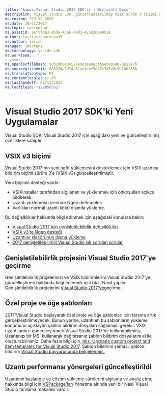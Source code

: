 ```yaml
---
title: "&apos;Visual Studio 2017 SDK'sı | Microsoft Docs"
description: Visual Studio SDK, güncelleştirilmiş VSIX sürüm 3 biçimi de dahil olmak üzere Visual Studio 2017 için yeni ve güncelleştirilmiş özelliklere sahiptir.
ms.custom: SEO-VS-2020
ms.date: 10/31/2017
ms.topic: conceptual
ms.assetid: 9efcf0a3-dbde-4cab-8ed3-425826a48b2e
author: leslierichardson95
ms.author: lerich
manager: jmartens
ms.technology: vs-ide-sdk
ms.workload:
- vssdk
ms.openlocfilehash: 90b1bb8406524a9c3ea9a3fb5eb0058070915e7b
ms.sourcegitcommit: 68897da7d74c31ae1ebf5d47c7b5ddc9b108265b
ms.translationtype: MT
ms.contentlocale: tr-TR
ms.lasthandoff: 08/13/2021
ms.locfileid: "122056582"
---
```

# <a name="what39s-new-in-the-visual-studio-2017-sdk"></a>Visual Studio 2017 SDK&#39;ki Yeni Uygulamalar

Visual Studio SDK, Visual Studio 2017 için aşağıdaki yeni ve güncelleştirilmiş özelliklere sahiptir.

## <a name="vsix-v3-format"></a>VSIX v3 biçimi

Visual Studio 2017'nin yeni hafif yüklemesini desteklemek için VSIX uzantısı bildirim biçimi sürüm 3'e (VSIX v3) güncelleştirilmiştir.

Yeni biçimin desteği vardır:

* VSIXInstaller tarafından algılanan ve yüklenmek için önkoşulları açıkça bildirerek.
* Uzantı yüklemesi üzerinde Ngen derlemeleri.
* Varlıkları normal uzantı kökü dışında yükleme.

Bu değişiklikler hakkında bilgi edinmek için aşağıdaki konulara bakın:

* [Visual Studio 2017 için genişletilebilirlik değişiklikleri](breaking-changes-2017.md)
* [VSIX v3’te Ngen desteği](ngen-support.md)
* [Uzantılar klasörünün dışına yükleme](set-install-root.md)
* [2017 genişletilebilirliği Visual Studio sık sorulan sorular](faq-2017.yml)

## <a name="migrate-extensibility-project-to-visual-studio-2017"></a>Genişletilebilirlik projesini Visual Studio 2017'ye geçirme

Genişletilebilirlik projelerinizi ve VSIX bildirimlerini Visual Studio 2017'ye güncelleştirme hakkında bilgi edinmek için bkz. Nasıl yapılır: Genişletilebilirlik projelerini [Visual Studio 2017'ye](how-to-migrate-extensibility-projects-to-visual-studio-2017.md)geçirme.

## <a name="custom-project-and-item-templates"></a>Özel proje ve öğe şablonları

2017'Visual Studio başlayarak özel proje ve öğe şablonları için tarama artık gerçekleştirilmeyecek. Bunun yerine, uzantının bu şablonların yükleme konumunu açıklayan şablon bildirim dosyaları sağlaması gerekir. VSIX uzantılarınızı güncelleştirmek Visual Studio 2017'de kullanabilirsiniz. Uzantınızı bir MSI kullanarak dağıtırsanız şablon bildirim dosyalarını el ile oluşturabilirsiniz. Daha fazla bilgi için, [bkz. Upgrade custom project and item templates for Visual Studio 2017](../extensibility/upgrading-custom-project-and-item-templates-for-visual-studio-2017.md). Şablon bildirimi şeması, şablon bildirim [Visual Studio başvurusunda belgelenmiş.](../extensibility/visual-studio-template-manifest-schema-reference.md)

## <a name="updated-extension-performance-guidelines"></a>Uzantı performansı yönergeleri güncelleştirildi

Uzantının [başlangıç](how-to-diagnose-extension-performance.md) ve çözüm yükleme sürelerini algılama ve analiz etme hakkında bilgi için [VSPackage'ları](managing-vspackages.md) Yönetme altında yeni bir Nasıl Visual Studio tanılama makalesi vardır.
